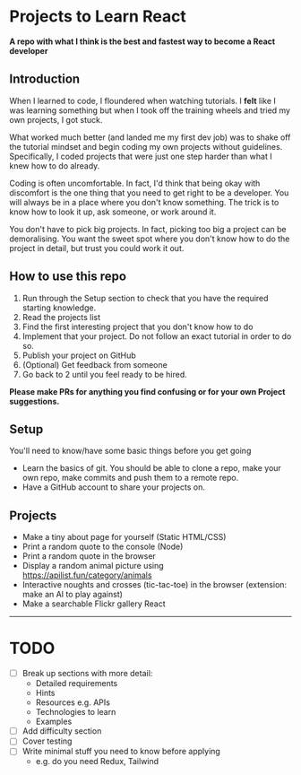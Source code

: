 # Projects to Learn React

__A repo with what I think is the best and fastest way to become a React developer__

## Introduction

When I learned to code, I floundered when watching tutorials. I __felt__ like I was learning something but when I took off the training wheels and tried my own projects, I got stuck.

What worked much better (and landed me my first dev job) was to shake off the tutorial mindset and begin coding my own projects without guidelines. Specifically, I coded projects that were just one step harder than what I knew how to do already.

Coding is often uncomfortable. In fact, I'd think that being okay with discomfort is the one thing that you need to get right to be a developer. You will always be in a place where you don't know something. The trick is to know how to look it up, ask someone, or work around it.

You don't have to pick big projects. In fact, picking too big a project can be demoralising. You want the sweet spot where you don't know how to do the project in detail, but trust you could work it out.

## How to use this repo

1. Run through the Setup section to check that you have the required starting knowledge.
2. Read the projects list
3. Find the first interesting project that you don't know how to do
4. Implement that your project. Do not follow an exact tutorial in order to do so.
5. Publish your project on GitHub
6. (Optional) Get feedback from someone
7. Go back to 2 until you feel ready to be hired.

__Please make PRs for anything you find confusing or for your own Project suggestions.__

## Setup

You'll need to know/have some basic things before you get going

- Learn the basics of git. You should be able to clone a repo, make your own repo, make commits and push them to a remote repo.
- Have a GitHub account to share your projects on.

## Projects

- Make a tiny about page for yourself (Static HTML/CSS)
- Print a random quote to the console (Node)
- Print a random quote in the browser
- Display a random animal picture using https://apilist.fun/category/animals
- Interactive noughts and crosses (tic-tac-toe) in the browser (extension: make an AI to play against)
- Make a searchable Flickr gallery React

---

# TODO

- [ ] Break up sections with more detail:
  - Detailed requirements
  - Hints
  - Resources e.g. APIs
  - Technologies to learn
  - Examples
- [ ] Add difficulty section
- [ ] Cover testing
- [ ] Write minimal stuff you need to know before applying
    - e.g. do you need Redux, Tailwind
